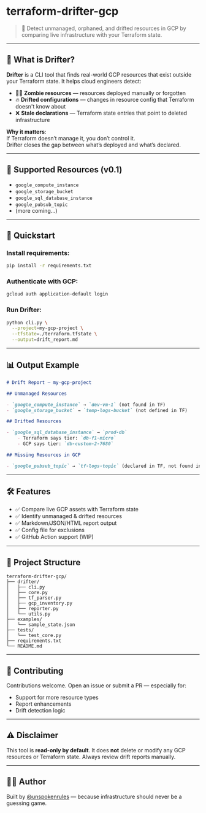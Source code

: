 # terraform-drifter-gcp

> 🚨 Detect unmanaged, orphaned, and drifted resources in GCP by comparing live infrastructure with your Terraform state.

---

## 🧠 What is Drifter?

**Drifter** is a CLI tool that finds real-world GCP resources that exist outside your Terraform state. It helps cloud engineers detect:

- 🧟‍♀️ **Zombie resources** — resources deployed manually or forgotten
- 🔥 **Drifted configurations** — changes in resource config that Terraform doesn't know about
- ❌ **Stale declarations** — Terraform state entries that point to deleted infrastructure

**Why it matters**:  
If Terraform doesn’t manage it, you don’t control it.  
Drifter closes the gap between what’s deployed and what’s declared.

---

## 🔧 Supported Resources (v0.1)

- `google_compute_instance`
- `google_storage_bucket`
- `google_sql_database_instance`
- `google_pubsub_topic`
- (more coming...)

---

## 🚀 Quickstart

### Install requirements:

```bash
pip install -r requirements.txt
```

### Authenticate with GCP:
```bash
gcloud auth application-default login
```

### Run Drifter:

```bash
python cli.py \
  --project=my-gcp-project \
  --tfstate=./terraform.tfstate \
  --output=drift_report.md
```

---

## 📊 Output Example

```markdown
# Drift Report — my-gcp-project

## Unmanaged Resources

- `google_compute_instance` → `dev-vm-1` (not found in TF)
- `google_storage_bucket` → `temp-logs-bucket` (not defined in TF)

## Drifted Resources

- `google_sql_database_instance` → `prod-db`
    - Terraform says tier: `db-f1-micro`
    - GCP says tier: `db-custom-2-7680`

## Missing Resources in GCP

- `google_pubsub_topic` → `tf-logs-topic` (declared in TF, not found in GCP)
```

---

## 🛠 Features

- ✅ Compare live GCP assets with Terraform state
- ✅ Identify unmanaged & drifted resources
- ✅ Markdown/JSON/HTML report output
- ✅ Config file for exclusions
- ✅ GitHub Action support (WIP)

---

## 📁 Project Structure

```
terraform-drifter-gcp/
├── drifter/
│   ├── cli.py
│   ├── core.py
│   ├── tf_parser.py
│   ├── gcp_inventory.py
│   ├── reporter.py
│   └── utils.py
├── examples/
│   └── sample_state.json
├── tests/
│   └── test_core.py
├── requirements.txt
└── README.md
```

---


## 🤝 Contributing

Contributions welcome. Open an issue or submit a PR — especially for:
- Support for more resource types
- Report enhancements
- Drift detection logic

---

## ⚠️ Disclaimer

This tool is **read-only by default**. It does **not** delete or modify any GCP resources or Terraform state. Always review drift reports manually.

---

## 👨‍💻 Author

Built by [@unspokenrules](https://github.com/unspokenrules) — because infrastructure should never be a guessing game.
